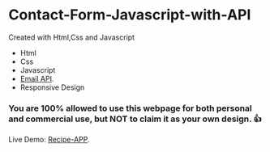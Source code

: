 # Contact-Form-Javascript-with-API
Created with Html,Css and Javascript
- Html
- Css
- Javascript
- [Email API](https://formspree.io/).
- Responsive Design

### You are 100% allowed to use this webpage for both personal and commercial use, but NOT to claim it as your own design. :+1: 

Live Demo: [Recipe-APP](https://contact-form-js.netlify.app/).
